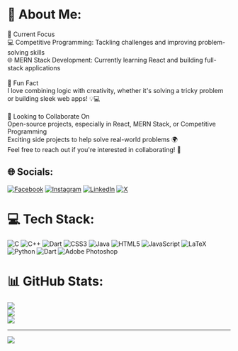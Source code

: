 # 💫 About Me:
🚀 Current Focus<br>💻 Competitive Programming: Tackling challenges and improving problem-solving skills<br>🌐 MERN Stack Development: Currently learning React and building full-stack applications<br><br>🤩 Fun Fact<br>I love combining logic with creativity, whether it's solving a tricky problem or building sleek web apps! 💡💻<br><br>🤝 Looking to Collaborate On<br>Open-source projects, especially in React, MERN Stack, or Competitive Programming<br>Exciting side projects to help solve real-world problems 🌍<br>Feel free to reach out if you're interested in collaborating! 🚀


## 🌐 Socials:
[![Facebook](https://img.shields.io/badge/Facebook-%231877F2.svg?logo=Facebook&logoColor=white)](https://facebook.com/sakibulhassanshovon05) [![Instagram](https://img.shields.io/badge/Instagram-%23E4405F.svg?logo=Instagram&logoColor=white)](https://instagram.com/sh_shovon_) [![LinkedIn](https://img.shields.io/badge/LinkedIn-%230077B5.svg?logo=linkedin&logoColor=white)](https://linkedin.com/in/sakibul-hassan-shovon) [![X](https://img.shields.io/badge/X-black.svg?logo=X&logoColor=white)](https://x.com/shovon0005) 

# 💻 Tech Stack:
![C](https://img.shields.io/badge/c-%2300599C.svg?style=for-the-badge&logo=c&logoColor=white) ![C++](https://img.shields.io/badge/c++-%2300599C.svg?style=for-the-badge&logo=c%2B%2B&logoColor=white) ![Dart](https://img.shields.io/badge/dart-%230175C2.svg?style=for-the-badge&logo=dart&logoColor=white) ![CSS3](https://img.shields.io/badge/css3-%231572B6.svg?style=for-the-badge&logo=css3&logoColor=white) ![Java](https://img.shields.io/badge/java-%23ED8B00.svg?style=for-the-badge&logo=openjdk&logoColor=white) ![HTML5](https://img.shields.io/badge/html5-%23E34F26.svg?style=for-the-badge&logo=html5&logoColor=white) ![JavaScript](https://img.shields.io/badge/javascript-%23323330.svg?style=for-the-badge&logo=javascript&logoColor=%23F7DF1E) ![LaTeX](https://img.shields.io/badge/latex-%23008080.svg?style=for-the-badge&logo=latex&logoColor=white) ![Python](https://img.shields.io/badge/python-3670A0?style=for-the-badge&logo=python&logoColor=ffdd54) ![Dart](https://img.shields.io/badge/dart-%230175C2.svg?style=for-the-badge&logo=dart&logoColor=white) ![Adobe Photoshop](https://img.shields.io/badge/adobe%20photoshop-%2331A8FF.svg?style=for-the-badge&logo=adobe%20photoshop&logoColor=white)
# 📊 GitHub Stats:
![](https://github-readme-stats.vercel.app/api?username=sakibul-shovon&theme=dark&hide_border=false&include_all_commits=false&count_private=false)<br/>
![](https://github-readme-streak-stats.herokuapp.com/?user=sakibul-shovon&theme=dark&hide_border=false)<br/>
![](https://github-readme-stats.vercel.app/api/top-langs/?username=sakibul-shovon&theme=dark&hide_border=false&include_all_commits=false&count_private=false&layout=compact)



---
[![](https://visitcount.itsvg.in/api?id=sakibul-shovon&icon=0&color=0)](https://visitcount.itsvg.in)

